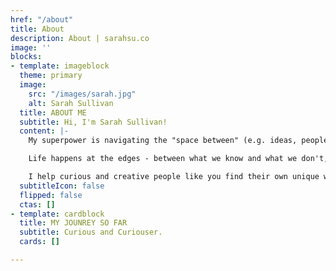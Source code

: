 ```yaml
---
href: "/about"
title: About
description: About | sarahsu.co
image: ''
blocks:
- template: imageblock
  theme: primary
  image:
    src: "/images/sarah.jpg"
    alt: Sarah Sullivan
  title: ABOUT ME
  subtitle: Hi, I'm Sarah Sullivan!
  content: |-
    My superpower is navigating the "space between" (e.g. ideas, people, behaviors, stages) and co-creating magic in the process.

    Life happens at the edges - between what we know and what we don't, between where we are and where we want to be.

    I help curious and creative people like you find their own unique ways to navigate these spaces and get where they want to go in the process.
  subtitleIcon: false
  flipped: false
  ctas: []
- template: cardblock
  title: MY JOUNREY SO FAR
  subtitle: Curious and Curiouser.
  cards: []

---
```

